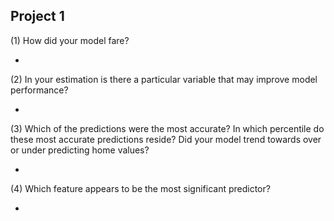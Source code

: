 ## Project 1

(1) How did your model fare?

-  

(2) In your estimation is there a particular variable that may improve model performance?

-  

(3) Which of the predictions were the most accurate? In which percentile do these most accurate predictions reside?
Did your model trend towards over or under predicting home values?

-  

(4) Which feature appears to be the most significant predictor?

- 
 
